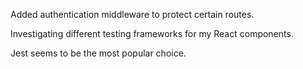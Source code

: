Added authentication middleware to protect certain routes.

Investigating different testing frameworks for my React components.

Jest seems to be the most popular choice.